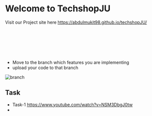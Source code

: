 # Welcome to TechshopJU
Visit our Project site here https://abdulmukit98.github.io/techshopJU/


<br><br><br><br><br>
* Move to the branch which features you are implementing
* upload your code to that branch

![branch](https://github.com/abdulmukit98/swe/blob/main/images/image.png) <br>


## Task

* Task-1 https://www.youtube.com/watch?v=NSM3DbgJ0tw
* 
